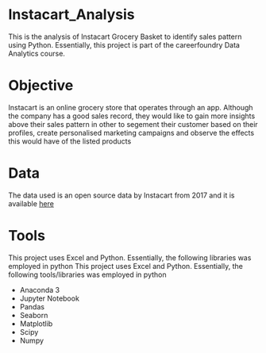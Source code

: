 # Instacart_Analysis
This is the analysis of Instacart Grocery Basket to identify sales pattern using Python. Essentially, this project is part of the careerfoundry Data Analytics course.
# Objective
Instacart is an online grocery store that operates through an app. Although the company has a good sales record, they would like to gain more insights above their sales pattern in other to segement their customer based on their profiles, create personalised marketing campaigns and observe the effects this would have of the listed products 
# Data
The data used is an open source data by Instacart from 2017 and it is available [here](https://www.instacart.com/datasets/grocery-shopping-2017)
# Tools
This project uses Excel and Python. Essentially, the following libraries was employed in python
This project uses Excel and Python. Essentially, the following tools/libraries was employed in python
- Anaconda 3
- Jupyter Notebook
- Pandas
- Seaborn
- Matplotlib
- Scipy
- Numpy
